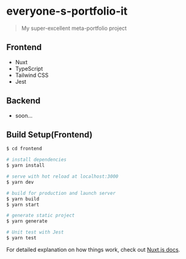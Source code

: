 # everyone-s-portfolio-it

> My super-excellent meta-portfolio project

## Frontend

 * Nuxt
 * TypeScript
 * Tailwind CSS
 * Jest

## Backend

 * soon...

## Build Setup(Frontend)

```bash
$ cd frontend

# install dependencies
$ yarn install

# serve with hot reload at localhost:3000
$ yarn dev

# build for production and launch server
$ yarn build
$ yarn start

# generate static project
$ yarn generate

# Unit test with Jest
$ yarn test
```

For detailed explanation on how things work, check out [Nuxt.js docs](https://nuxtjs.org).
